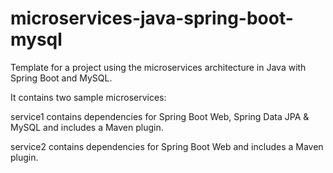 # microservices-java-spring-boot-mysql

Template for a project using the microservices architecture in Java with Spring Boot and MySQL.

It contains two sample microservices:

service1 contains dependencies for Spring Boot Web, Spring Data JPA & MySQL and includes a Maven plugin.

service2 contains dependencies for Spring Boot Web and includes a Maven plugin.
